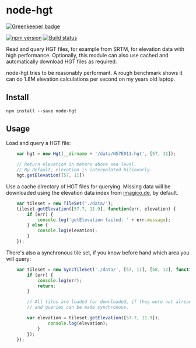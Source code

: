 node-hgt
========

[![Greenkeeper badge](https://badges.greenkeeper.io/perliedman/node-hgt.svg)](https://greenkeeper.io/)

[![npm version](https://img.shields.io/npm/v/node-hgt.svg)](https://www.npmjs.com/package/node-hgt) [![Build status](https://travis-ci.org/perliedman/node-hgt.svg?branch=master)](https://travis-ci.org/perliedman/node-hgt)

Read and query HGT files, for example from SRTM, for elevation data with high performance.
Optionally, this module can also use cached and automatically download HGT files as required.

node-hgt tries to be reasonably performant. A rough benchmark shows it can do 1.8M elevation calculations
per second on my years old laptop.

## Install

```
npm install --save node-hgt
```

## Usage

Load and query a HGT file:

```js
    var hgt = new Hgt(__dirname + '/data/N57E011.hgt', [57, 11]);
    
    // Return elevation in meters above sea level.
    // By default, elevation is interpolated bilinearly.
    hgt.getElevation([57, 11])
```

Use a cache directory of HGT files for querying. Missing data will be downloaded
using the elevation data index from [imagico.de](http://www.imagico.de/map/demsearch.php),
by default.

```js
    var tileset = new TileSet('./data/');
    tileset.getElevation([57.7, 11.9], function(err, elevation) {
        if (err) {
            console.log('getElevation failed: ' + err.message);
        } else {
            console.log(elevation);
        }
    });
```

There's also a synchronous tile set, if you know before hand which area you will query:

```js
    var tileset = new SyncTileSet('./data/', [57, 11], [58, 12], function(err) {
        if (err) {
            console.log(err);
            return;
        }

        // All tiles are loaded (or downloaded, if they were not already on disk)
        // and queries can be made synchronous.

        var elevation = tileset.getElevation([57.7, 11.9]);
                console.log(elevation);
            }
        });
    });
```

